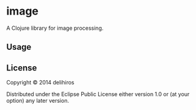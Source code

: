 # image

A Clojure library for image processing.

## Usage

## License

Copyright © 2014 delihiros

Distributed under the Eclipse Public License either version 1.0 or (at
your option) any later version.
